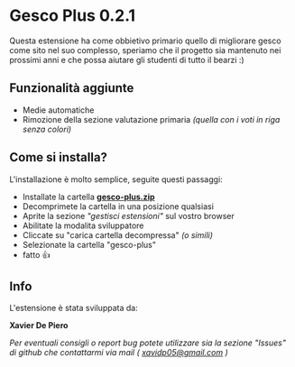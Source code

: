 # Gesco Plus 0.2.1

Questa estensione ha come obbietivo primario quello di migliorare gesco come sito nel suo complesso, speriamo che il progetto sia mantenuto nei prossimi anni e che possa aiutare gli studenti di tutto il bearzi :)
⠀

## Funzionalità aggiunte
- Medie automatiche
- Rimozione della sezione valutazione primaria *(quella con i voti in riga senza colori)*
⠀

## Come si installa?

L'installazione è molto semplice, seguite questi passaggi:

- Installate la cartella **[gesco-plus.zip](https://github.com/bye-csavier/Gesco-Plus/archive/refs/heads/main.zip "gesco-plus.zip")**
- Decomprimete la cartella in una posizione qualsiasi
- Aprite la sezione *"gestisci estensioni"* sul vostro browser
- Abilitate la modalita sviluppatore
- Cliccate su "carica cartella decompressa" *(o simili)*
- Selezionate la cartella "gesco-plus" 
- fatto 👍
⠀

## Info

L'estensione è stata sviluppata da:

**Xavier De Piero**

*Per eventuali consigli o report bug potete utilizzare sia la sezione "Issues" di github che contattarmi via mail ( xavidp05@gmail.com )*



